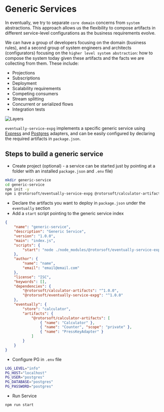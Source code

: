 # Generic Services

In eventually, we try to separate `core domain` concerns from `system` abstractions. This approach allows us the flexibility to compose artifacts in different service-level configurations as the business requirements evolve.

We can have a group of developers focusing on the domain (business rules), and a second group of system engineers and architects (configurators) focusing on the `higher level system abstraction`: how to compose the system today given these artifacts and the facts we are collecting from them. These include:

- Projections
- Subscriptions
- Deployment
- Scalability requirements
- Competing consumers
- Stream splitting
- Concurrent or serialized flows
- Integration tests

![Layers](./assets/layers.png)

`eventually-service-expg` implements a specific generic service using [Express](../eventually-express/README.md) and [Postgres](../eventually-pg/README.md) adapters, and can be easily configured by declaring the required artifacts in `package.json`.

## Steps to build a generic service

- Create project (optional) - a service can be started just by pointing at a folder with an installed `package.json` and `.env` file)

```bash
mkdir generic-service
cd generic-service
npm init -y
npm i @rotorsoft/eventually-service-expg @rotorsoft/calculator-artifacts
```

- Declare the artifacts you want to deploy in `package.json` under the `eventually` section
- Add a `start` script pointing to the generic service index

```json
{
    "name": "generic-service",
    "description": "Generic Service",
    "version": "1.0.0",
    "main": "index.js",
    "scripts": {
        "start": "node ./node_modules/@rotorsoft/eventually-service-expg/dist"
    },
    "author": {
        "name": "name",
        "email": "email@email.com"
    },
    "license": "ISC",
    "keywords": [],
    "dependencies": {
        "@rotorsoft/calculator-artifacts": "^1.0.0",
        "@rotorsoft/eventually-service-expg": "^1.0.0"
    },
    "eventually": {
        "store": "calculator",
        "artifacts": {
            "@rotorsoft/calculator-artifacts": [
                { "name": "Calculator" }, 
                { "name": "Counter", "scope": "private" }, 
                { "name": "PressKeyAdapter" }
            ]
        }
    }
}
```

- Configure PG in `.env` file

```bash
LOG_LEVEL="info"
PG_HOST="localhost"
PG_USER="postgres"
PG_DATABASE="postgres"
PG_PASSWORD="postgres"
```

- Run Service

```bash
npm run start
```
